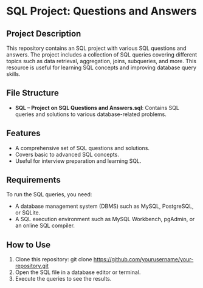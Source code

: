 # SQL Project: Questions and Answers

## Project Description
This repository contains an SQL project with various SQL questions and answers. The project includes a collection of SQL queries covering different topics such as data retrieval, aggregation, joins, subqueries, and more. This resource is useful for learning SQL concepts and improving database query skills.

## File Structure
- **SQL – Project on SQL Questions and Answers.sql**: Contains SQL queries and solutions to various database-related problems.

## Features
- A comprehensive set of SQL questions and solutions.
- Covers basic to advanced SQL concepts.
- Useful for interview preparation and learning SQL.

## Requirements
To run the SQL queries, you need:
- A database management system (DBMS) such as MySQL, PostgreSQL, or SQLite.
- A SQL execution environment such as MySQL Workbench, pgAdmin, or an online SQL compiler.

## How to Use
1. Clone this repository:
   git clone https://github.com/yourusername/your-repository.git
2. Open the SQL file in a database editor or terminal.
3. Execute the queries to see the results.
